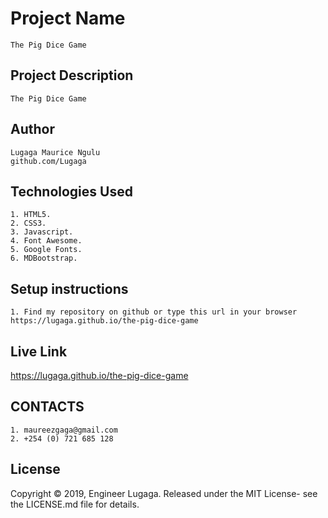 # Project Name

    The Pig Dice Game

## Project Description

    The Pig Dice Game

## Author

    Lugaga Maurice Ngulu
    github.com/Lugaga


## Technologies Used

    1. HTML5.
    2. CSS3.
    3. Javascript.
    4. Font Awesome.
    5. Google Fonts.
    6. MDBootstrap.

## Setup instructions

    1. Find my repository on github or type this url in your browser https://lugaga.github.io/the-pig-dice-game
   
## Live Link

https://lugaga.github.io/the-pig-dice-game

## CONTACTS

    1. maureezgaga@gmail.com
    2. +254 (0) 721 685 128

## License

Copyright © 2019, Engineer Lugaga. Released under the MIT License- see the LICENSE.md file for details.

